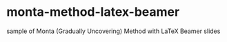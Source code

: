 monta-method-latex-beamer
=========================

sample of Monta (Gradually Uncovering) Method with LaTeX Beamer slides

